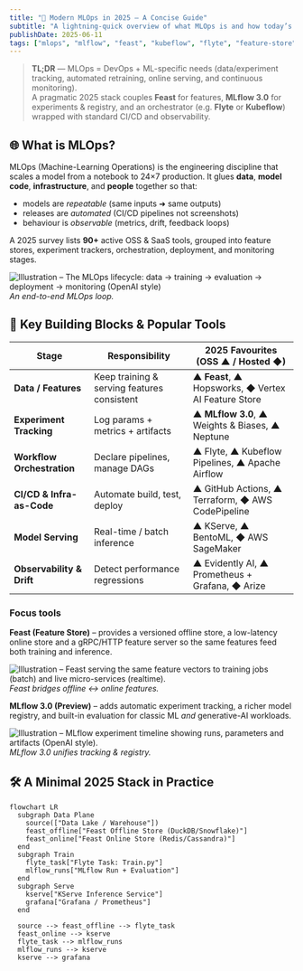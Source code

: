 ```yaml
---
title: "💫 Modern MLOps in 2025 — A Concise Guide"
subtitle: "A lightning-quick overview of what MLOps is and how today’s most-used tools such as Feast and MLflow 3.0 fit together."
publishDate: 2025-06-11
tags: ["mlops", "mlflow", "feast", "kubeflow", "flyte", "feature-store", "ci/cd", "observability"]
---
```


> **TL;DR** — MLOps = DevOps + ML-specific needs (data/experiment tracking, automated retraining, online serving, and continuous monitoring).  
> A pragmatic 2025 stack couples **Feast** for features, **MLflow 3.0** for experiments & registry, and an orchestrator (e.g. **Flyte** or **Kubeflow**) wrapped with standard CI/CD and observability.

## 🌐 What is MLOps?

MLOps (Machine-Learning Operations) is the engineering discipline that scales a model from a notebook to 24×7 production.
It glues **data**, **model code**, **infrastructure**, and **people** together so that:

* models are _repeatable_ (same inputs ➜ same outputs)
* releases are _automated_ (CI/CD pipelines not screenshots)
* behaviour is _observable_ (metrics, drift, feedback loops)

A 2025 survey lists **90+** active OSS & SaaS tools, grouped into feature stores, experiment trackers, orchestration, deployment, and monitoring stages.

![Illustration – The MLOps lifecycle: data → training → evaluation → deployment → monitoring (OpenAI style)](/illustrations/mlops-lifecycle.png)
*An end-to-end MLOps loop.*

## 🧩 Key Building Blocks & Popular Tools

| Stage | Responsibility | 2025 Favourites (OSS ▲ / Hosted ◆) |
|-------|---------------|-------------------------------------|
| **Data / Features** | Keep training & serving features consistent | ▲ **Feast**, ▲ Hopsworks, ◆ Vertex AI Feature Store |
| **Experiment Tracking** | Log params + metrics + artifacts | ▲ **MLflow 3.0**, ▲ Weights & Biases, ▲ Neptune |
| **Workflow Orchestration** | Declare pipelines, manage DAGs | ▲ Flyte, ▲ Kubeflow Pipelines, ▲ Apache Airflow |
| **CI/CD & Infra-as-Code** | Automate build, test, deploy | ▲ GitHub Actions, ▲ Terraform, ◆ AWS CodePipeline |
| **Model Serving** | Real-time / batch inference | ▲ KServe, ▲ BentoML, ◆ AWS SageMaker |
| **Observability & Drift** | Detect performance regressions | ▲ Evidently AI, ▲ Prometheus + Grafana, ◆ Arize |

### Focus tools

**Feast (Feature Store)** – provides a versioned offline store, a low-latency online store and a gRPC/HTTP feature server so the same features feed both training and inference.

![Illustration – Feast serving the same feature vectors to training jobs (batch) and live micro-services (realtime).](/illustrations/feast-dual-store.png)
*Feast bridges offline ↔ online features.*

**MLflow 3.0 (Preview)** – adds automatic experiment tracking, a richer model registry, and built-in evaluation for classic ML _and_ generative-AI workloads.

![Illustration – MLflow experiment timeline showing runs, parameters and artifacts (OpenAI style).](/illustrations/mlflow-runs.png)
*MLflow 3.0 unifies tracking & registry.*

## 🛠️ A Minimal 2025 Stack in Practice

```mermaid
flowchart LR
  subgraph Data Plane
    source(["Data Lake / Warehouse"])
    feast_offline["Feast Offline Store (DuckDB/Snowflake)"]
    feast_online["Feast Online Store (Redis/Cassandra)"]
  end
  subgraph Train
    flyte_task["Flyte Task: Train.py"]
    mlflow_runs["MLflow Run + Evaluation"]
  end
  subgraph Serve
    kserve["KServe Inference Service"]
    grafana["Grafana / Prometheus"]
  end

  source --> feast_offline --> flyte_task
  feast_online --> kserve
  flyte_task --> mlflow_runs
  mlflow_runs --> kserve
  kserve --> grafana
```
